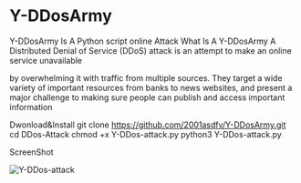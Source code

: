 # Y-DDosArmy
Y-DDosArmy Is A Python script online Attack
What Is A  Y-DDosArmy
A Distributed Denial of Service (DDoS) attack is an attempt to make an online service unavailable

by overwhelming it with traffic from multiple sources. 
They target a wide variety of important resources from banks to news websites, 
and present a major challenge to making sure people can publish and access important information

Dwonload&Install
git clone https://github.com/2001asdfv/Y-DDosArmy.git
cd DDos-Attack
chmod +x Y-DDos-attack.py
python3 Y-DDos-attack.py

ScreenShot

![Y-DDos-attack](https://github.com/2001asdfv/Y-DDosArmy/assets/114175930/e6fa72c7-ca67-4947-9c06-3bcdf235068e)
